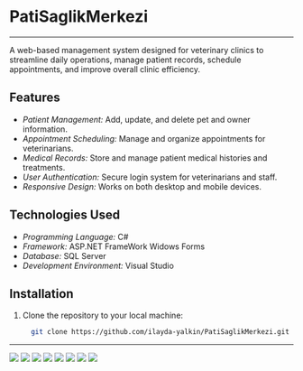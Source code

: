 # PatiSaglikMerkezi
<hr>
A web-based management system designed for veterinary clinics to streamline daily operations, manage patient records, schedule appointments, and improve overall clinic efficiency.

## Features

- *Patient Management:* Add, update, and delete pet and owner information.
- *Appointment Scheduling:* Manage and organize appointments for veterinarians.
- *Medical Records:* Store and manage patient medical histories and treatments.
- *User Authentication:* Secure login system for veterinarians and staff.
- *Responsive Design:* Works on both desktop and mobile devices.

## Technologies Used

- *Programming Language:* C#
- *Framework:* ASP.NET FrameWork Widows Forms
- *Database:* SQL Server
- *Development Environment:* Visual Studio

## Installation

1. Clone the repository to your local machine:
   ```bash
     git clone https://github.com/ilayda-yalkin/PatiSaglikMerkezi.git 

<hr>
<img src="https://github.com/ilayda-yalkin/PatiSaglikMerkezi/blob/main/ReadmeImages/AnaSayfa.PNG">
<img src="https://github.com/ilayda-yalkin/PatiSaglikMerkezi/blob/main/ReadmeImages/Kay%C4%B1tEkran%C4%B1.PNG">
<img src="https://github.com/ilayda-yalkin/PatiSaglikMerkezi/blob/main/ReadmeImages/Kullan%C4%B1c%C4%B1Giri%C5%9F.PNG">
<img src="https://github.com/ilayda-yalkin/PatiSaglikMerkezi/blob/main/ReadmeImages/Kullan%C4%B1c%C4%B1Sayfas%C4%B1.PNG">
<img src="https://github.com/ilayda-yalkin/PatiSaglikMerkezi/blob/main/ReadmeImages/PersonelGiri%C5%9F.PNG">
<img src="https://github.com/ilayda-yalkin/PatiSaglikMerkezi/blob/main/ReadmeImages/PersonelSayfas%C4%B1.PNG">
<img src="https://github.com/ilayda-yalkin/PatiSaglikMerkezi/blob/main/ReadmeImages/Y%C3%B6neticiPersonel.PNG">
<img src="https://github.com/ilayda-yalkin/PatiSaglikMerkezi/blob/main/ReadmeImages/Y%C3%B6neticiSayfas%C4%B1.PNG">
